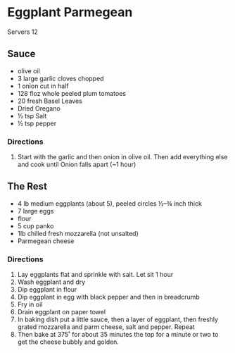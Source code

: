 # Eggplant Parmegean

Servers 12

## Sauce
- olive oil
- 3 large garlic cloves chopped
- 1 onion cut in half
- 128 floz whole peeled plum tomatoes
- 20 fresh Basel Leaves
- Dried Oregano
- ½ tsp Salt
- ½ tsp pepper

### Directions
1. Start with the garlic and then onion in olive oil.  Then add everything else and cook until Onion falls apart (~1 hour)

## The Rest

- 4 lb medium eggplants (about 5), peeled circles ½–¾ inch thick
- 7 large eggs
- flour
- 5 cup panko
- 1lb chilled fresh mozzarella (not unsalted)
- Parmegean cheese

### Directions
1. Lay eggplants flat and sprinkle with salt.  Let sit 1 hour
2. Wash eggplant and dry
3. Dip eggplant in flour
4. Dip eggplant in egg with black pepper and then in breadcrumb
5. Fry in oil
6. Drain eggplant on paper towel
7. In baking dish put a little sauce, then a layer of eggplant, then freshly grated mozzarella and parm cheese, salt and pepper.  Repeat
8. Then bake at 375˚ for about 35 minutes the top for a minute or two to get the cheese bubbly and golden.
